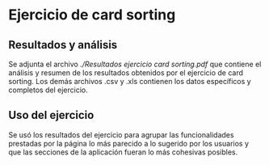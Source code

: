 ﻿# Ejercicio de card sorting

## Resultados y análisis

Se adjunta el archivo *./Resultados ejercicio card sorting.pdf* que contiene el análisis y resumen de los
resultados obtenidos por el ejercicio de card sorting. Los demás archivos .csv y .xls contienen los datos
específicos y completos del ejercicio.

## Uso del ejercicio

Se usó los resultados del ejercicio para agrupar las funcionalidades prestadas por la página lo más parecido
a lo sugerido por los usuarios y que las secciones de la aplicación fueran lo más cohesivas posibles.
